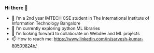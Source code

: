 ### Hi there 👋
- 🔭 I’m a 2nd year IMTECH CSE student in The International Institute of Information Technology Bangalore
- 🌱 I’m currently exploring python ML libraries
- 👯 I’m looking forward to collaborate on Webdev and ML projects
- 📫 How to reach me: https://www.linkedin.com/in/sarvesh-kumar-80509824b/

